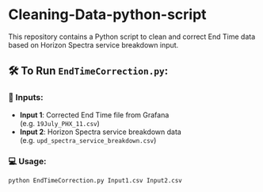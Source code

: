 # Cleaning-Data-python-script

This repository contains a Python script to clean and correct End Time data based on Horizon Spectra service breakdown input.

## 🛠️ To Run `EndTimeCorrection.py`:

### 🔹 Inputs:
- **Input 1**: Corrected End Time file from Grafana  
  (e.g. `19July_PHX_11.csv`)
- **Input 2**: Horizon Spectra service breakdown data  
  (e.g. `upd_spectra_service_breakdown.csv`)

### 💻 Usage:
```bash
python EndTimeCorrection.py Input1.csv Input2.csv

